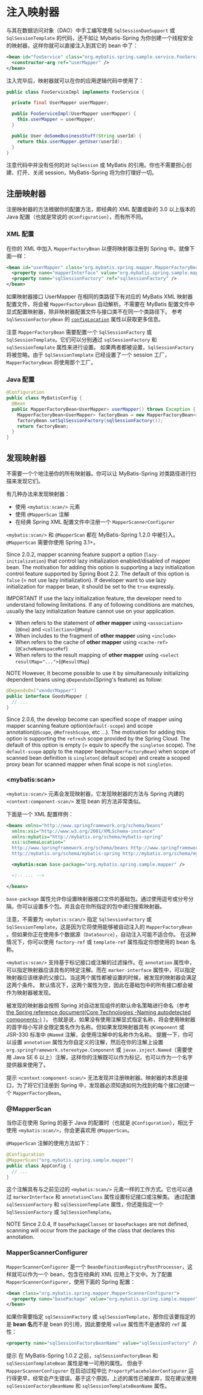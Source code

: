 <a name="注入映射器"></a>

# 注入映射器

与其在数据访问对象（DAO）中手工编写使用 `SqlSessionDaoSupport` 或 `SqlSessionTemplate` 的代码，还不如让 Mybatis-Spring
为你创建一个线程安全的映射器，这样你就可以直接注入到其它的 bean 中了：

```xml
<bean id="fooService" class="org.mybatis.spring.sample.service.FooServiceImpl">
  <constructor-arg ref="userMapper" />
</bean>
```

注入完毕后，映射器就可以在你的应用逻辑代码中使用了：

```java
public class FooServiceImpl implements FooService {

  private final UserMapper userMapper;

  public FooServiceImpl(UserMapper userMapper) {
    this.userMapper = userMapper;
  }

  public User doSomeBusinessStuff(String userId) {
    return this.userMapper.getUser(userId);
  }
}
```

注意代码中并没有任何的对 `SqlSession` 或 MyBatis 的引用。你也不需要担心创建、打开、关闭 session，MyBatis-Spring 将为你打理好一切。

<a name="register"></a>

## 注册映射器

注册映射器的方法根据你的配置方法，即经典的 XML 配置或新的 3.0 以上版本的 Java 配置（也就是常说的 `@Configuration`），而有所不同。

### XML 配置

在你的 XML 中加入 `MapperFactoryBean` 以便将映射器注册到 Spring 中。就像下面一样：

```xml
<bean id="userMapper" class="org.mybatis.spring.mapper.MapperFactoryBean">
  <property name="mapperInterface" value="org.mybatis.spring.sample.mapper.UserMapper" />
  <property name="sqlSessionFactory" ref="sqlSessionFactory" />
</bean>
```

如果映射器接口 UserMapper 在相同的类路径下有对应的 MyBatis XML 映射器配置文件，将会被 `MapperFactoryBean` 自动解析。不需要在 MyBatis
配置文件中显式配置映射器，除非映射器配置文件与接口类不在同一个类路径下。 参考 `SqlSessionFactoryBean` 的 [`configLocation`](factorybean.html) 属性以获取更多信息。

注意 `MapperFactoryBean` 需要配置一个 `SqlSessionFactory` 或 `SqlSessionTemplate`。它们可以分别通过 `sqlSessionFactory`
和 `sqlSessionTemplate` 属性来进行设置。 如果两者都被设置，`SqlSessionFactory` 将被忽略。由于 `SqlSessionTemplate` 已经设置了一个 session
工厂，`MapperFactoryBean` 将使用那个工厂。

### Java 配置

```java
@Configuration
public class MyBatisConfig {
  @Bean
  public MapperFactoryBean<UserMapper> userMapper() throws Exception {
    MapperFactoryBean<UserMapper> factoryBean = new MapperFactoryBean<>(UserMapper.class);
    factoryBean.setSqlSessionFactory(sqlSessionFactory());
    return factoryBean;
  }
}
```

<a name="scan"></a>

## 发现映射器

不需要一个个地注册你的所有映射器。你可以让 MyBatis-Spring 对类路径进行扫描来发现它们。

有几种办法来发现映射器：

* 使用 `<mybatis:scan/>` 元素
* 使用 `@MapperScan` 注解
* 在经典 Spring XML 配置文件中注册一个 `MapperScannerConfigurer`

`<mybatis:scan/>` 和 `@MapperScan` 都在 MyBatis-Spring 1.2.0 中被引入。`@MapperScan` 需要你使用 Spring 3.1+。

Since 2.0.2, mapper scanning feature support a option (`lazy-initialization`) that control lazy initialization
enabled/disabled of mapper bean. The motivation for adding this option is supporting a lazy initialization control
feature supported by Spring Boot 2.2. The default of this option is `false` (= not use lazy initialization). If
developer want to use lazy initialization for mapper bean, it should be set to the `true` expressly.

<span class="label important">IMPORTANT</span>
If use the lazy initialization feature, the developer need to understand following limitations. If any of following
conditions are matches, usually the lazy initialization feature cannot use on your application.

* When refers to the statement of **other mapper** using `<association>`(`@One`) and `<collection>`(`@Many`)
* When includes to the fragment of **other mapper** using `<include>`
* When refers to the cache of **other mapper** using `<cache-ref>`(`@CacheNamespaceRef`)
* When refers to the result mapping of **other mapper** using `<select resultMap="...">`(`@ResultMap`)

<span class="label important">NOTE</span>
However, It become possible to use it by simultaneously initializing dependent beans using `@DependsOn`(Spring's
feature) as follow:

```java
@DependsOn("vendorMapper")
public interface GoodsMapper {
  // ...
}
```

Since 2.0.6, the develop become can specified scope of mapper using mapper scanning feature option(`default-scope`) and
scope annotation(`@Scope`, `@RefreshScope`, etc ...). The motivation for adding this option is supporting the `refresh`
scope provided by the Spring Cloud. The default of this option is empty (= equiv to specify the `singleton` scope).
The `default-scope` apply to the mapper bean(`MapperFactoryBean`) when scope of scanned bean definition is `singleton`(
default scope) and create a scoped proxy bean for scanned mapper when final scope is not `singleton`.

### \<mybatis:scan\>

`<mybatis:scan/>` 元素会发现映射器，它发现映射器的方法与 Spring 内建的 `<context:component-scan/>` 发现 bean 的方法非常类似。

下面是一个 XML 配置样例：

```xml
<beans xmlns="http://www.springframework.org/schema/beans"
  xmlns:xsi="http://www.w3.org/2001/XMLSchema-instance"
  xmlns:mybatis="http://mybatis.org/schema/mybatis-spring"
  xsi:schemaLocation="
  http://www.springframework.org/schema/beans http://www.springframework.org/schema/beans/spring-beans.xsd
  http://mybatis.org/schema/mybatis-spring http://mybatis.org/schema/mybatis-spring.xsd">

  <mybatis:scan base-package="org.mybatis.spring.sample.mapper" />

  <!-- ... -->

</beans>
```

`base-package` 属性允许你设置映射器接口文件的基础包。通过使用逗号或分号分隔，你可以设置多个包。并且会在你所指定的包中递归搜索映射器。

注意，不需要为 `<mybatis:scan/>` 指定 `SqlSessionFactory` 或 `SqlSessionTemplate`，这是因为它将使用能够被自动注入的 `MapperFactoryBean`
。但如果你正在使用多个数据源（`DataSource`），自动注入可能不适合你。 在这种情况下，你可以使用 `factory-ref` 或 `template-ref` 属性指定你想使用的 bean 名称。

`<mybatis:scan/>` 支持基于标记接口或注解的过滤操作。在 `annotation` 属性中，可以指定映射器应该具有的特定注解。而在 `marker-interface`
属性中，可以指定映射器应该继承的父接口。当这两个属性都被设置的时候，被发现的映射器会满足这两个条件。 默认情况下，这两个属性为空，因此在基础包中的所有接口都会被作为映射器被发现。

被发现的映射器会按照 Spring
对自动发现组件的默认命名策略进行命名（参考 [the Spring reference document(Core Technologies -Naming autodetected components-)](https://docs.spring.io/spring/docs/current/spring-framework-reference/core.html#beans-scanning-name-generator)
）。 也就是说，如果没有使用注解显式指定名称，将会使用映射器的首字母小写非全限定类名作为名称。但如果发现映射器具有 `@Component` 或 JSR-330 标准中 `@Named` 注解，会使用注解中的名称作为名称。
提醒一下，你可以设置 `annotation` 属性为你自定义的注解，然后在你的注解上设置 `org.springframework.stereotype.Component` 或 `javax.inject.Named`（需要使用
Java SE 6 以上）注解，这样你的注解既可以作为标记，也可以作为一个名字提供器来使用了。

<span class="label important">提示</span>
`<context:component-scan/>` 无法发现并注册映射器。映射器的本质是接口，为了将它们注册到 Spring 中，发现器必须知道如何为找到的每个接口创建一个 `MapperFactoryBean`。

### @MapperScan

当你正在使用 Spring 的基于 Java 的配置时（也就是 `@Configuration`），相比于使用 `<mybatis:scan/>`，你会更喜欢用 `@MapperScan`。

`@MapperScan` 注解的使用方法如下：

```java
@Configuration
@MapperScan("org.mybatis.spring.sample.mapper")
public class AppConfig {
  // ...
}
```

这个注解具有与之前见过的 `<mybatis:scan/>` 元素一样的工作方式。它也可以通过 `markerInterface` 和 `annotationClass` 属性设置标记接口或注解类。
通过配置 `sqlSessionFactory` 和 `sqlSessionTemplate` 属性，你还能指定一个 `SqlSessionFactory` 或 `SqlSessionTemplate`。

<span class="label important">NOTE</span>
Since 2.0.4, If `basePackageClasses` or `basePackages` are not defined, scanning will occur from the package of the
class that declares this annotation.

### MapperScannerConfigurer

`MapperScannerConfigurer` 是一个 `BeanDefinitionRegistryPostProcessor`，这样就可以作为一个 bean，包含在经典的 XML
应用上下文中。为了配置 `MapperScannerConfigurer`，使用下面的 Spring 配置：

```xml
<bean class="org.mybatis.spring.mapper.MapperScannerConfigurer">
  <property name="basePackage" value="org.mybatis.spring.sample.mapper" />
</bean>
```

如果你需要指定 `sqlSessionFactory` 或 `sqlSessionTemplate`，那你应该要指定的是 **bean 名**而不是 bean 的引用，因此要使用 `value` 属性而不是通常的 `ref` 属性：

```xml
<property name="sqlSessionFactoryBeanName" value="sqlSessionFactory" />
```

<span class="label important">提示</span>
在 MyBatis-Spring 1.0.2 之前，`sqlSessionFactoryBean` 和 `sqlSessionTemplateBean` 属性是唯一可用的属性。 但由于 `MapperScannerConfigurer`
在启动过程中比 `PropertyPlaceholderConfigurer` 运行得更早，经常会产生错误。基于这个原因，上述的属性已被废弃，现在建议使用 `sqlSessionFactoryBeanName`
和 `sqlSessionTemplateBeanName` 属性。
